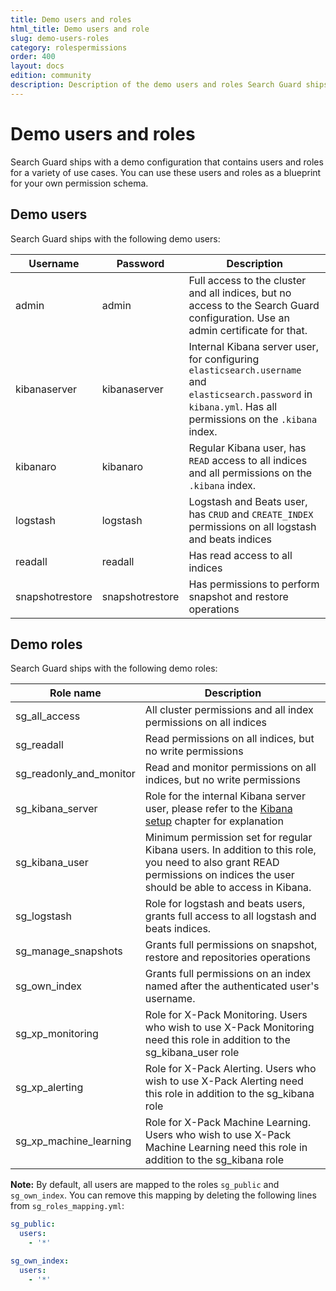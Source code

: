 ```yaml
---
title: Demo users and roles
html_title: Demo users and role
slug: demo-users-roles
category: rolespermissions
order: 400
layout: docs
edition: community
description: Description of the demo users and roles Search Guard ships with. Use them as blueprint for your own permission schema.
---
```

<!---
Copryight 2017 floragunn GmbH
-->
# Demo users and roles

Search Guard ships with a demo configuration that contains users and roles for a variety of use cases. You can use these users and roles as a blueprint for your own permission schema.

## Demo users

Search Guard ships with the following demo users:

| Username | Password | Description |
|---|---|---|
| admin | admin | Full access to the cluster and all indices, but no access to the Search Guard configuration. Use an admin certificate for that. |
| kibanaserver | kibanaserver | Internal Kibana server user, for configuring `elasticsearch.username` and `elasticsearch.password` in `kibana.yml`. Has all permissions on the `.kibana` index. |
| kibanaro | kibanaro | Regular Kibana user, has `READ` access to all indices and   all permissions on the `.kibana` index. |
| logstash | logstash | Logstash and Beats user, has `CRUD` and `CREATE_INDEX`  permissions on all logstash and beats indices |
| readall | readall | Has read access to all indices |
| snapshotrestore | snapshotrestore | Has permissions to perform snapshot and restore operations |

## Demo roles

Search Guard ships with the following demo roles:

| Role name | Description |
|---|---|
| sg\_all\_access | All cluster permissions and all index permissions on all indices |
| sg\_readall | Read permissions on all indices, but no write permissions |
| sg\_readonly\_and\_monitor | Read and monitor permissions on all indices, but no write permissions |
| sg\_kibana\_server | Role for the internal Kibana server user, please refer to the [Kibana setup](kibana_installation.md) chapter for explanation |
| sg\_kibana\_user | Minimum permission set for regular Kibana users. In addition to this role, you need to also grant READ permissions on indices the user should be able to access in Kibana.|
| sg\_logstash | Role for logstash and beats users, grants full access to all logstash and beats indices. |
| sg\_manage\_snapshots | Grants full permissions on snapshot, restore and repositories operations |
| sg\_own\_index | Grants full permissions on an index named after the authenticated user's username. |
| sg\_xp\_monitoring | Role for X-Pack Monitoring. Users who wish to use X-Pack Monitoring need this role in addition to the sg\_kibana\_user role |
| sg\_xp\_alerting | Role for X-Pack Alerting. Users who wish to use X-Pack Alerting need this role in addition to the sg\_kibana role |
| sg\_xp\_machine\_learning | Role for X-Pack Machine Learning. Users who wish to use X-Pack Machine Learning need this role in addition to the sg\_kibana role |

**Note:** By default, all users are mapped to the roles `sg_public` and `sg_own_index`. You can remove this mapping by deleting the following lines from `sg_roles_mapping.yml`:

```yaml
sg_public:
  users:
    - '*'

sg_own_index:
  users:
    - '*'
```

